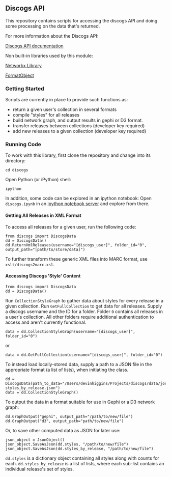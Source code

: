 ## Discogs API


This repository contains scripts for accessing the discogs API and doing some processing on the data that's returned.

For more information about the Discogs API:

[Discogs API documentation](http://www.discogs.com/developers/)

Non built-in libraries used by this module:

[Networkx Library](http://networkx.github.io/documentation/latest/install.html)

[FormatObject](https://git.lib.msu.edu/higgi135/formatobject/tree/master)


### Getting Started


Scripts are currently in place to provide such functions as: 

+ return a given user's collection in several formats 
+ compile "styles" for all releases 
+ build network graph, and output results in gephi or D3 format.
+ transfer releases between collections (developer key required)
+ add new releases to a given collection (developer key required)

### Running Code

To work with this library, first clone the repository and change into its directory:

	cd discogs

Open Python (or iPython) shell:

    ipython

In addition, some code can be explored in an ipython notebook: Open `discogs.ipynb` in an [ipython notebook server](http://ipython.org/notebook.html) and explore from there.

#### Getting All Releases in XML Format

To access all releases for a given user, run the following code:

    from discogs import DiscogsData
    dd = DiscogsData()
    dd.ReturnXmlReleases(username="[discogs_user]", folder_id="0", output_path="[path/to/store/data]")

To further transform these generic XML files into MARC format, use `xslt/discogs2marc.xsl`.

#### Accessing Discogs 'Style' Content

    from discogs import DiscogsData
    dd = DiscogsData()

Run `CollectionStyleGraph` to gather data about styles for every release in a given collection. Run `GetFullCollection` to get data for all releases. Supply a discogs username and the ID for a folder. Folder `0` contains all releases in a user's collection. All other folders require additional authentication to access and aren't currently functional.

    data = dd.CollectionStyleGraph(username="[discogs_user]", folder_id="0")

or

    data = dd.GetFullCollection(username="[discogs_user]", folder_id="0")

To instead load locally-stored data, supply a path to a JSON file in the appropriate format (a list of lists), when initiating the class.

    dd = DiscogsData(path_to_data="/Users/devinhiggins/Projects/discogs/data/joshua-styles_by_release.json")
    data = dd.CollectionStyleGraph()

To output the data in a format suitable for use in Gephi or a D3 network graph:

    dd.GraphOutput("gephi", output_path="/path/to/new/file")
    dd.GraphOutput("d3", output_path="path/to/new/file")

Or, to save other computed data as JSON for later use:

    json_object = JsonObject()
    json_object.SaveAsJson(dd.styles, "/path/to/new/file")
    json_object.SaveAsJson(dd.styles_by_release, "/path/to/new/file")

`dd.styles` is a dictionary object containing all styles along with counts for each. `dd.styles_by_release` is a list of lists, where each sub-list contains an individual release's set of styles. 



